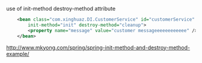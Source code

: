 
use of init-method destroy-method attribute

```xml
	<bean class="com.xinghuaz.DI.CustomerService" id="customerService" 
		init-method="init" destroy-method="cleanup">
		<property name="message" value="customer messageeeeeeeeeeee" />
	</bean>	
```

http://www.mkyong.com/spring/spring-init-method-and-destroy-method-example/

